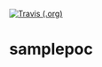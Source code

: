 

[![Travis (.org)](https://img.shields.io/travis/USER/REPO.svg)](https://github.com/xylene1980/student-services)


# samplepoc
